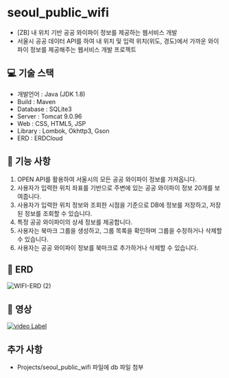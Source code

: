 # seoul_public_wifi
- [ZB] 내 위치 기반 공공 와이파이 정보를 제공하는 웹서비스 개발
- 서울시 공공 데이터 API를 하여 내 위치 및 입력 위치(위도, 경도)에서 가까운 와이파이 정보를 제공해주는 웹서비스 개발 프로젝트

## 💻 기술 스택
- 개발언어 : Java (JDK 1.8)
- Build : Maven
- Database : SQLite3
- Server : Tomcat 9.0.96
- Web : CSS, HTML5, JSP
- Library : Lombok, Okhttp3, Gson
- ERD : ERDCloud

## 📌 기능 사항
1. OPEN API를 활용하여 서울시의 모든 공공 와이파이 정보를 가져옵니다.
2. 사용자가 입력한 위치 좌표를 기반으로 주변에 있는 공공 와이파이 정보 20개를 보여줍니다.
3. 사용자가 입력한 위치 정보와 조회한 시점을 기준으로 DB에 정보를 저장하고, 저장된 정보를 조회할 수 있습니다.
4. 특정 공공 와이파이의 상세 정보를 제공합니다.
5. 사용자는 북마크 그룹을 생성하고, 그룹 목록을 확인하며 그룹을 수정하거나 삭제할 수 있습니다.
6. 사용자는 공공 와이파이 정보를 북마크로 추가하거나 삭제할 수 있습니다.

## 📍 ERD
![WIFI-ERD (2)](https://github.com/user-attachments/assets/dc4d03f4-61da-4706-a545-c9512fb02de5)

## 📍 영상
[![video Label](http://img.youtube.com/vi/KLvpE_Ii9Eg/0.jpg)](https://youtube.be/KLvpE_Ii9Eg)

## 추가 사항
- Projects/seoul_public_wifi 파일에 db 파일 첨부
